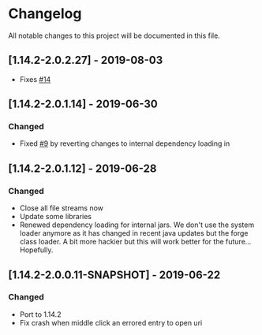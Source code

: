 # Changelog
All notable changes to this project will be documented in this file.

## [1.14.2-2.0.2.27] - 2019-08-03
- Fixes [#14](https://github.com/MC-U-Team/Music-Player/issues/14)

## [1.14.2-2.0.1.14] - 2019-06-30
### Changed
- Fixed [#9](https://github.com/MC-U-Team/Music-Player/issues/9) by reverting changes to internal dependency loading in

## [1.14.2-2.0.1.12] - 2019-06-28
### Changed
- Close all file streams now
- Update some libraries
- Renewed dependency loading for internal jars. We don't use the system loader anymore as it has changed in recent java updates but the forge class loader. A bit more hackier but this will work better for the future... Hopefully.

## [1.14.2-2.0.0.11-SNAPSHOT] - 2019-06-22
### Changed
- Port to 1.14.2
- Fix crash when middle click an errored entry to open uri
